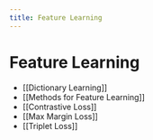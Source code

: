 ```yaml
---
title: Feature Learning
---
```


# Feature Learning
- [[Dictionary Learning]]
- [[Methods for Feature Learning]]
- [[Contrastive Loss]]
- [[Max Margin Loss]]
- [[Triplet Loss]]








































































